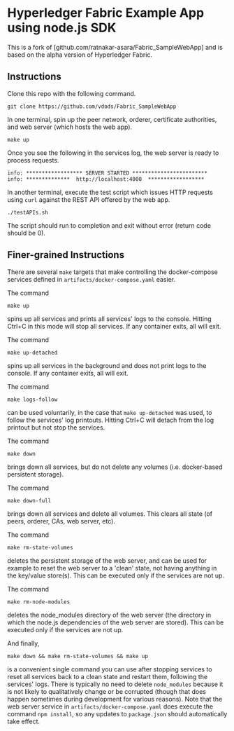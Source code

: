 # Hyperledger Fabric Example App using node.js SDK

This is a fork of [github.com/ratnakar-asara/Fabric_SampleWebApp] and is based on the alpha version of Hyperledger Fabric.

## Instructions

Clone this repo with the following command.

```
git clone https://github.com/vdods/Fabric_SampleWebApp
```

In one terminal, spin up the peer network, orderer, certificate authorities, and web server (which hosts the web app).

```
make up
```

Once you see the following in the services log, the web server is ready to process requests.

```
info: ****************** SERVER STARTED ************************
info: **************  http://localhost:4000  ******************
```

In another terminal, execute the test script which issues HTTP requests using `curl` against the REST API offered by the web app.

```
./testAPIs.sh
```

The script should run to completion and exit without error (return code should be 0).

## Finer-grained Instructions

There are several `make` targets that make controlling the docker-compose services defined in `artifacts/docker-compose.yaml`
easier.

The command

```
make up
```

spins up all services and prints all services' logs to the console.  Hitting Ctrl+C in this mode will stop all services.
If any container exits, all will exit.

The command

```
make up-detached
```

spins up all services in the background and does not print logs to the console.  If any container exits, all will exit.

The command

```
make logs-follow
```

can be used voluntarily, in the case that `make up-detached` was used, to follow the services' log printouts.
Hitting Ctrl+C will detach from the log printout but not stop the services.

The command

```
make down
```

brings down all services, but do not delete any volumes (i.e. docker-based persistent storage).

The command

```
make down-full
```

brings down all services and delete all volumes.  This clears all state (of peers, orderer, CAs, web server, etc).

The command

```
make rm-state-volumes
```

deletes the persistent storage of the web server, and can be used for example to reset the web server to a
'clean' state, not having anything in the key/value store(s).  This can be executed only if the services are not up.

The command

```
make rm-node-modules
```

deletes the node_modules directory of the web server (the directory in which the node.js dependencies of
the web server are stored).  This can be executed only if the services are not up.

And finally,

```
make down && make rm-state-volumes && make up
```

is a convenient single command you can use after stopping services to reset all services back to a clean state
and restart them, following the services' logs.  There is typically no need to delete `node_modules` because
it is not likely to qualitatively change or be corrupted (though that does happen sometimes during development
for various reasons).  Note that the web server service in `artifacts/docker-compose.yaml` does execute the
command `npm install`, so any updates to `package.json` should automatically take effect.
